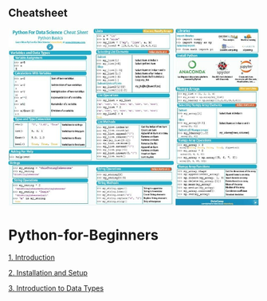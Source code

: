 ## Cheatsheet
![](https://github.com/pawan1198/Python-for-Beginners/blob/master/293472252_3387964471424406_4371782732999477943_n.jpg)

# Python-for-Beginners

[1. Introduction](https://mega.nz/folder/eQklFACL#Uu1y_fHcqzRSeTAaSrydHw)

[2. Installation and Setup](https://mega.nz/folder/vNUVwRjK#KmDHZ8AC_-GYByZLmQd8vQ)

[3. Introduction to Data Types](https://mega.nz/folder/jckFjTxB#l2uzWksi-TjyO63eL2avvw)

[](https://github.com/pawan1198/Python-for-Beginners/blob/master/python-cheat-sheet.pdf)
